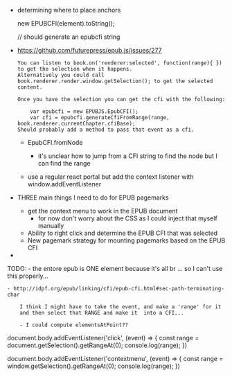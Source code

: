  - determining where to place anchors
 
     new EPUBCFI(element).toString();
     
     // should generate an epubcfi string
     
     


  - https://github.com/futurepress/epub.js/issues/277
        
        You can listen to book.on('renderer:selected', function(range){ }) to get the selection when it happens.
        Alternatively you could call book.renderer.render.window.getSelection(); to get the selected content.
        
        Once you have the selection you can get the cfi with the following:
        
            var epubcfi = new EPUBJS.EpubCFI();
            var cfi = epubcfi.generateCfiFromRange(range, book.renderer.currentChapter.cfiBase);
        Should probably add a method to pass that event as a cfi.

    - EpubCFI.fromNode
    
        - it's unclear how to jump from a CFI string to find the node but I can
          find the range

    - use a regular react portal but add the context listener with window.addEventListener 

- THREE main things I need to do for EPUB pagemarks
    - get the context menu to work in the EPUB document
        - for now don't worry about the CSS as I could inject that myself 
          manually
    - Ability to right click and determine the EPUB CFI that was selected
    - New pagemark strategy for mounting pagemarks based on the EPUB CFI
    
- 

TODO: 
    - the entore epub is ONE element because it's all br ... so I can't use 
      this properly... 

    - http://idpf.org/epub/linking/cfi/epub-cfi.html#sec-path-terminating-char
    
        I think I might have to take the event, and make a 'range' for it
        and then select that RANGE and make it  into a CFI... 
        
        - I could compute elementsAtPoint?? 
        
        
        
document.body.addEventListener('click', (event) => {
    const range = document.getSelection().getRangeAt(0);
    console.log(range);
})

document.body.addEventListener('contextmenu', (event) => {
    const range = window.getSelection().getRangeAt(0);
    console.log(range);
})
